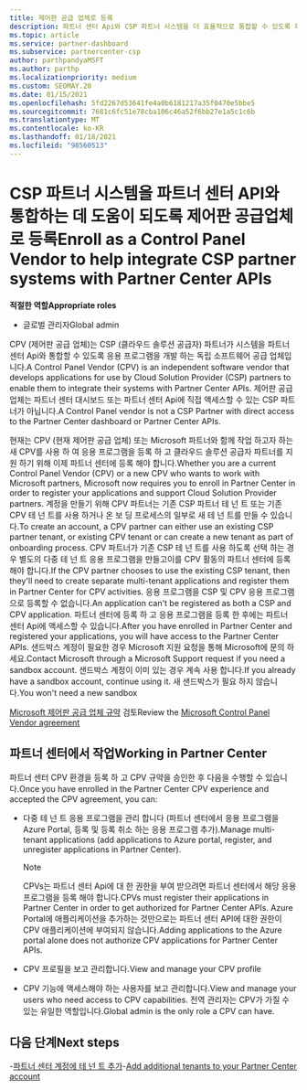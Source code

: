 ```yaml
---
title: 제어판 공급 업체로 등록
description: 파트너 센터 Api와 CSP 파트너 시스템을 더 효율적으로 통합할 수 있도록 파트너 센터에서 CPV (제어판 공급 업체)로 등록 하는 방법에 대해 알아봅니다.
ms.topic: article
ms.service: partner-dashboard
ms.subservice: partnercenter-csp
author: parthpandyaMSFT
ms.author: parthp
ms.localizationpriority: medium
ms.custom: SEOMAY.20
ms.date: 01/15/2021
ms.openlocfilehash: 5fd2267d53641fe4a0b6181217a35f0470e5bbe5
ms.sourcegitcommit: 7681c6fc51e78cba106c46a52f6bb27e1a5c1c6b
ms.translationtype: MT
ms.contentlocale: ko-KR
ms.lasthandoff: 01/18/2021
ms.locfileid: "98560513"
---
```

# <a name="enroll-as-a-control-panel-vendor-to-help-integrate-csp-partner-systems-with-partner-center-apis"></a><span data-ttu-id="012e7-103">CSP 파트너 시스템을 파트너 센터 API와 통합하는 데 도움이 되도록 제어판 공급업체로 등록</span><span class="sxs-lookup"><span data-stu-id="012e7-103">Enroll as a Control Panel Vendor to help integrate CSP partner systems with Partner Center APIs</span></span>


<span data-ttu-id="012e7-104">**적절한 역할**</span><span class="sxs-lookup"><span data-stu-id="012e7-104">**Appropriate roles**</span></span>

- <span data-ttu-id="012e7-105">글로벌 관리자</span><span class="sxs-lookup"><span data-stu-id="012e7-105">Global admin</span></span>

<span data-ttu-id="012e7-106">CPV (제어판 공급 업체)는 CSP (클라우드 솔루션 공급자) 파트너가 시스템을 파트너 센터 Api와 통합할 수 있도록 응용 프로그램을 개발 하는 독립 소프트웨어 공급 업체입니다.</span><span class="sxs-lookup"><span data-stu-id="012e7-106">A Control Panel Vendor (CPV) is an independent software vendor that develops applications for use by Cloud Solution Provider (CSP) partners to enable them to integrate their systems with Partner Center APIs.</span></span> <span data-ttu-id="012e7-107">제어판 공급 업체는 파트너 센터 대시보드 또는 파트너 센터 Api에 직접 액세스할 수 있는 CSP 파트너가 아닙니다.</span><span class="sxs-lookup"><span data-stu-id="012e7-107">A Control Panel vendor is not a CSP Partner with direct access to the Partner Center dashboard or Partner Center APIs.</span></span>

<span data-ttu-id="012e7-108">현재는 CPV (현재 제어판 공급 업체) 또는 Microsoft 파트너와 함께 작업 하고자 하는 새 CPV를 사용 하 여 응용 프로그램을 등록 하 고 클라우드 솔루션 공급자 파트너를 지원 하기 위해 이제 파트너 센터에 등록 해야 합니다.</span><span class="sxs-lookup"><span data-stu-id="012e7-108">Whether you are a current Control Panel Vendor (CPV) or a new CPV who wants to work with Microsoft partners, Microsoft now requires you to enroll in Partner Center in order to register your applications and support Cloud Solution Provider partners.</span></span> <span data-ttu-id="012e7-109">계정을 만들기 위해 CPV 파트너는 기존 CSP 파트너 테 넌 트 또는 기존 CPV 테 넌 트를 사용 하거나 온 보 딩 프로세스의 일부로 새 테 넌 트를 만들 수 있습니다.</span><span class="sxs-lookup"><span data-stu-id="012e7-109">To create an account, a CPV partner can either use an existing CSP partner tenant, or existing CPV tenant or can create a new tenant as part of onboarding process.</span></span> <span data-ttu-id="012e7-110">CPV 파트너가 기존 CSP 테 넌 트를 사용 하도록 선택 하는 경우 별도의 다중 테 넌 트 응용 프로그램을 만들고이를 CPV 활동의 파트너 센터에 등록 해야 합니다.</span><span class="sxs-lookup"><span data-stu-id="012e7-110">If the CPV partner chooses to use the existing CSP tenant, then they'll need to create separate multi-tenant applications and register them in Partner Center for CPV activities.</span></span> <span data-ttu-id="012e7-111">응용 프로그램을 CSP 및 CPV 응용 프로그램으로 등록할 수 없습니다.</span><span class="sxs-lookup"><span data-stu-id="012e7-111">An application can't be registered as both a CSP and CPV application.</span></span> <span data-ttu-id="012e7-112">파트너 센터에 등록 하 고 응용 프로그램을 등록 한 후에는 파트너 센터 Api에 액세스할 수 있습니다.</span><span class="sxs-lookup"><span data-stu-id="012e7-112">After you have enrolled in Partner Center and registered your applications, you will have access to the Partner Center APIs.</span></span>  <span data-ttu-id="012e7-113">샌드박스 계정이 필요한 경우 Microsoft 지원 요청을 통해 Microsoft에 문의 하세요.</span><span class="sxs-lookup"><span data-stu-id="012e7-113">Contact Microsoft through a Microsoft Support request if you need a sandbox account.</span></span> <span data-ttu-id="012e7-114">샌드박스 계정이 이미 있는 경우 계속 사용 합니다.</span><span class="sxs-lookup"><span data-stu-id="012e7-114">If you already have a sandbox account, continue using it.</span></span> <span data-ttu-id="012e7-115">새 샌드박스가 필요 하지 않습니다.</span><span class="sxs-lookup"><span data-stu-id="012e7-115">You won't need a new sandbox</span></span>

<span data-ttu-id="012e7-116">[Microsoft 제어판 공급 업체 규약](https://go.microsoft.com/fwlink/?linkid=2055198) 검토</span><span class="sxs-lookup"><span data-stu-id="012e7-116">Review the [Microsoft Control Panel Vendor agreement](https://go.microsoft.com/fwlink/?linkid=2055198)</span></span>


## <a name="working-in-partner-center"></a><span data-ttu-id="012e7-117">파트너 센터에서 작업</span><span class="sxs-lookup"><span data-stu-id="012e7-117">Working in Partner Center</span></span>

<span data-ttu-id="012e7-118">파트너 센터 CPV 환경을 등록 하 고 CPV 규약을 승인한 후 다음을 수행할 수 있습니다.</span><span class="sxs-lookup"><span data-stu-id="012e7-118">Once you have enrolled in the Partner Center CPV experience and accepted the CPV agreement, you can:</span></span>

- <span data-ttu-id="012e7-119">다중 테 넌 트 응용 프로그램을 관리 합니다 (파트너 센터에서 응용 프로그램을 Azure Portal, 등록 및 등록 취소 하는 응용 프로그램 추가).</span><span class="sxs-lookup"><span data-stu-id="012e7-119">Manage multi-tenant applications (add applications to Azure portal, register, and unregister applications in Partner Center).</span></span>

    >[!Note] 
    ><span data-ttu-id="012e7-120">CPVs는 파트너 센터 Api에 대 한 권한을 부여 받으려면 파트너 센터에서 해당 응용 프로그램을 등록 해야 합니다.</span><span class="sxs-lookup"><span data-stu-id="012e7-120">CPVs must register their applications in Partner Center in order to get authorized for Partner Center APIs.</span></span> <span data-ttu-id="012e7-121">Azure Portal에 애플리케이션을 추가하는 것만으로는 파트너 센터 API에 대한 권한이 CPV 애플리케이션에 부여되지 않습니다.</span><span class="sxs-lookup"><span data-stu-id="012e7-121">Adding applications to the Azure portal alone does not authorize CPV applications for Partner Center APIs.</span></span> 

- <span data-ttu-id="012e7-122">CPV 프로필을 보고 관리합니다.</span><span class="sxs-lookup"><span data-stu-id="012e7-122">View and manage your CPV profile</span></span> 

- <span data-ttu-id="012e7-123">CPV 기능에 액세스해야 하는 사용자를 보고 관리합니다.</span><span class="sxs-lookup"><span data-stu-id="012e7-123">View and manage your users who need access to CPV capabilities.</span></span> <span data-ttu-id="012e7-124">전역 관리자는 CPV가 가질 수 있는 유일한 역할입니다.</span><span class="sxs-lookup"><span data-stu-id="012e7-124">Global admin is the only role a CPV can have.</span></span>

## <a name="next-steps"></a><span data-ttu-id="012e7-125">다음 단계</span><span class="sxs-lookup"><span data-stu-id="012e7-125">Next steps</span></span>

<span data-ttu-id="012e7-126">-[파트너 센터 계정에 테 넌 트 추가](multi-tenant-account.md)</span><span class="sxs-lookup"><span data-stu-id="012e7-126">-[Add additional tenants to your Partner Center account](multi-tenant-account.md)</span></span>